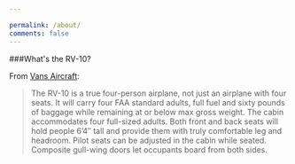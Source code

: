 ```yaml
---

permalink: /about/
comments: false
---
```


###What's the RV-10?

From [Vans Aircraft](www.vansaircraft.com):
>The RV-10 is a true four-person airplane, not just an airplane with four seats. It will carry four FAA standard adults, full fuel and sixty pounds of baggage while remaining at or below max gross weight. The cabin accommodates four full-sized adults. Both front and back seats will hold people 6’4″ tall and provide them with truly comfortable leg and headroom. Pilot seats can be adjusted in the cabin while seated. Composite gull-wing doors let occupants board from both sides.
